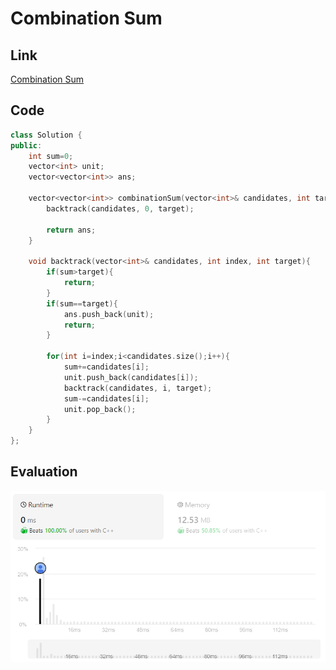 # Combination Sum
## Link
[Combination Sum](https://leetcode.com/problems/combination-sum/)

## Code
```cpp
class Solution {
public:
    int sum=0;
    vector<int> unit;
    vector<vector<int>> ans;

    vector<vector<int>> combinationSum(vector<int>& candidates, int target) {
        backtrack(candidates, 0, target);

        return ans;
    }

    void backtrack(vector<int>& candidates, int index, int target){
        if(sum>target){
            return;
        }
        if(sum==target){
            ans.push_back(unit);
            return;
        }

        for(int i=index;i<candidates.size();i++){
            sum+=candidates[i];
            unit.push_back(candidates[i]);
            backtrack(candidates, i, target);
            sum-=candidates[i];
            unit.pop_back();
        }
    }
};
```

## Evaluation
![Combination Sum](./04.PNG)
